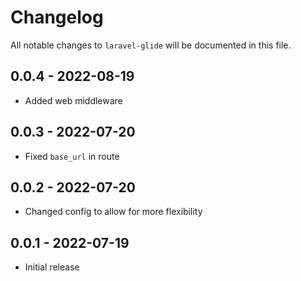 # Changelog

All notable changes to `laravel-glide` will be documented in this file.

## 0.0.4 - 2022-08-19

- Added web middleware

## 0.0.3 - 2022-07-20

- Fixed `base_url` in route

## 0.0.2 - 2022-07-20

- Changed config to allow for more flexibility

## 0.0.1 - 2022-07-19

- Initial release
